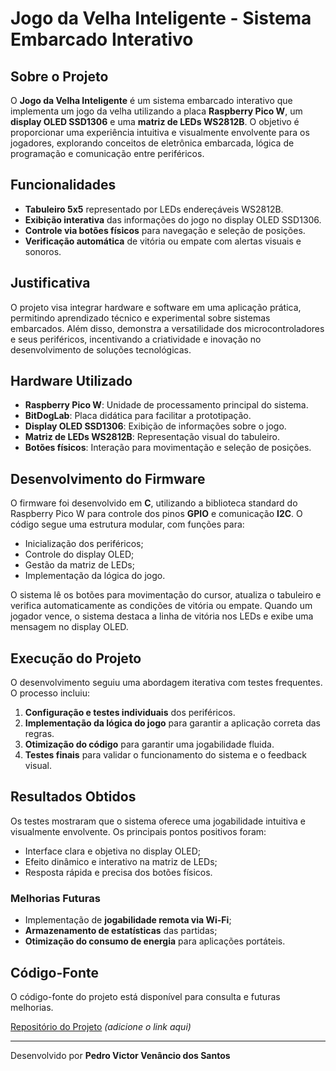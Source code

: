# Jogo da Velha Inteligente - Sistema Embarcado Interativo

## Sobre o Projeto
O **Jogo da Velha Inteligente** é um sistema embarcado interativo que implementa um jogo da velha utilizando a placa **Raspberry Pico W**, um **display OLED SSD1306** e uma **matriz de LEDs WS2812B**. O objetivo é proporcionar uma experiência intuitiva e visualmente envolvente para os jogadores, explorando conceitos de eletrônica embarcada, lógica de programação e comunicação entre periféricos.

## Funcionalidades
- **Tabuleiro 5x5** representado por LEDs endereçáveis WS2812B.
- **Exibição interativa** das informações do jogo no display OLED SSD1306.
- **Controle via botões físicos** para navegação e seleção de posições.
- **Verificação automática** de vitória ou empate com alertas visuais e sonoros.

## Justificativa
O projeto visa integrar hardware e software em uma aplicação prática, permitindo aprendizado técnico e experimental sobre sistemas embarcados. Além disso, demonstra a versatilidade dos microcontroladores e seus periféricos, incentivando a criatividade e inovação no desenvolvimento de soluções tecnológicas.

## Hardware Utilizado
- **Raspberry Pico W**: Unidade de processamento principal do sistema.
- **BitDogLab**: Placa didática para facilitar a prototipação.
- **Display OLED SSD1306**: Exibição de informações sobre o jogo.
- **Matriz de LEDs WS2812B**: Representação visual do tabuleiro.
- **Botões físicos**: Interação para movimentação e seleção de posições.

## Desenvolvimento do Firmware
O firmware foi desenvolvido em **C**, utilizando a biblioteca standard do Raspberry Pico W para controle dos pinos **GPIO** e comunicação **I2C**. O código segue uma estrutura modular, com funções para:
- Inicialização dos periféricos;
- Controle do display OLED;
- Gestão da matriz de LEDs;
- Implementação da lógica do jogo.

O sistema lê os botões para movimentação do cursor, atualiza o tabuleiro e verifica automaticamente as condições de vitória ou empate. Quando um jogador vence, o sistema destaca a linha de vitória nos LEDs e exibe uma mensagem no display OLED.

## Execução do Projeto
O desenvolvimento seguiu uma abordagem iterativa com testes frequentes. O processo incluiu:
1. **Configuração e testes individuais** dos periféricos.
2. **Implementação da lógica do jogo** para garantir a aplicação correta das regras.
3. **Otimização do código** para garantir uma jogabilidade fluida.
4. **Testes finais** para validar o funcionamento do sistema e o feedback visual.

## Resultados Obtidos
Os testes mostraram que o sistema oferece uma jogabilidade intuitiva e visualmente envolvente. Os principais pontos positivos foram:
- Interface clara e objetiva no display OLED;
- Efeito dinâmico e interativo na matriz de LEDs;
- Resposta rápida e precisa dos botões físicos.

### Melhorias Futuras
- Implementação de **jogabilidade remota via Wi-Fi**;
- **Armazenamento de estatísticas** das partidas;
- **Otimização do consumo de energia** para aplicações portáteis.

## Código-Fonte
O código-fonte do projeto está disponível para consulta e futuras melhorias.

[Repositório do Projeto](#) *(adicione o link aqui)*

---
Desenvolvido por **Pedro Victor Venâncio dos Santos**

